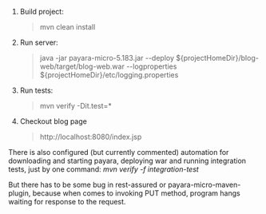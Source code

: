 
1. Build project:
    > mvn clean install
2. Run server:
	> java -jar  payara-micro-5.183.jar --deploy ${projectHomeDir}/blog-web/target/blog-web.war --logproperties ${projectHomeDir}/etc/logging.properties
3. Run tests:
	> mvn verify -Dit.test=*
4. Checkout blog page
	> http://localhost:8080/index.jsp
	
	
There is also configured (but currently commented) automation for downloading and starting payara, deploying war and running integration tests, just by one command: _mvn verify -f integration-test_

But there has to be some bug in rest-assured or payara-micro-maven-plugin, because when comes to invoking PUT method, program hangs waiting for response to the request.
